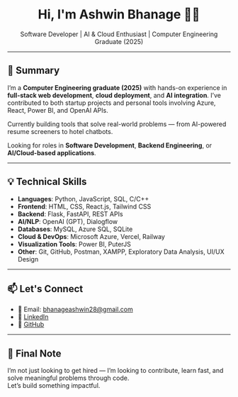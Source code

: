 <h1 align="center">Hi, I'm Ashwin Bhanage 👨‍💻</h1>
<p align="center">
  Software Developer | AI & Cloud Enthusiast | Computer Engineering Graduate (2025)  
</p>

---

## 🧾 Summary

I’m a **Computer Engineering graduate (2025)** with hands-on experience in **full-stack web development**, **cloud deployment**, and **AI integration**. I’ve contributed to both startup projects and personal tools involving Azure, React, Power BI, and OpenAI APIs.  

Currently building tools that solve real-world problems — from AI-powered resume screeners to hotel chatbots.

Looking for roles in **Software Development**, **Backend Engineering**, or **AI/Cloud-based applications**.

---

## 💡 Technical Skills

- **Languages**: Python, JavaScript, SQL, C/C++
- **Frontend**: HTML, CSS, React.js, Tailwind CSS
- **Backend**: Flask, FastAPI, REST APIs
- **AI/NLP**: OpenAI (GPT), Dialogflow
- **Databases**: MySQL, Azure SQL, SQLite
- **Cloud & DevOps**: Microsoft Azure, Vercel, Railway
- **Visualization Tools**: Power BI, PuterJS
- **Other**: Git, GitHub, Postman, XAMPP, Exploratory Data Analysis, UI/UX Design

---



## 📫 Let's Connect

- 📧 Email: bhanageashwin28@gmail.com  
- 🔗 [LinkedIn](https://www.linkedin.com/in/bhanageashwin28)  
- 🐙 [GitHub](https://github.com/Ashwinbh-28)

---

## 💬 Final Note

I’m not just looking to get hired — I’m looking to contribute, learn fast, and solve meaningful problems through code.  
Let’s build something impactful.

